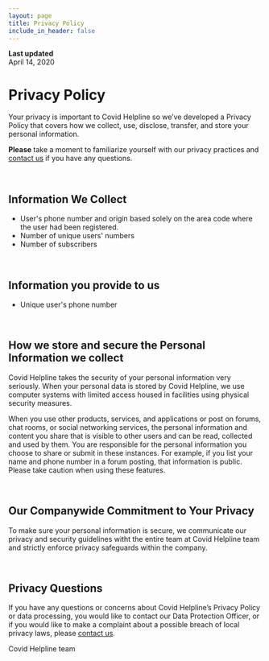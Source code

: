 ```yaml
---
layout: page
title: Privacy Policy
include_in_header: false
---
```


**Last updated**  
April 14, 2020

# Privacy Policy
Your privacy is important to Covid Helpline so we’ve developed a Privacy Policy that covers how we collect, use, disclose, transfer, and store your personal information.


**Please** take a moment to familiarize yourself with our privacy practices and [contact us](mailto:covid.helpline@gmail.com) if you have any questions.

<br>

## Information We Collect

- User's phone number and origin based solely on the area code where the user had been registered. 
- Number of unique users' numbers
- Number of subscribers

<br>

## Information you provide to us 
- Unique user's phone number

<br>

##  How we store and secure the Personal Information we collect
Covid Helpline takes the security of your personal information very seriously. When your personal data is stored by Covid Helpline, we use computer systems with limited access housed in facilities using physical security measures. 

When you use other products, services, and applications or post on forums, chat rooms, or social networking services, the personal information and content you share that is visible to other users and can be read, collected and used by them. You are responsible for the personal information you choose to share or submit in these instances. For example, if you list your name and phone number in a forum posting, that information is public. Please take caution when using these features.

<br>

## Our Companywide Commitment to Your Privacy 
To make sure your personal information is secure, we communicate our privacy and security guidelines witht the entire team at Covid Helpline team and strictly enforce privacy safeguards within the company.

<br>

## Privacy Questions
If you have any questions or concerns about Covid Helpline’s Privacy Policy or data processing, you would like to contact our Data Protection Officer, or if you would like to make a complaint about a possible breach of local privacy laws, please [contact us](mailto:covid.helpline@gmail.com).



Covid Helpline team 


